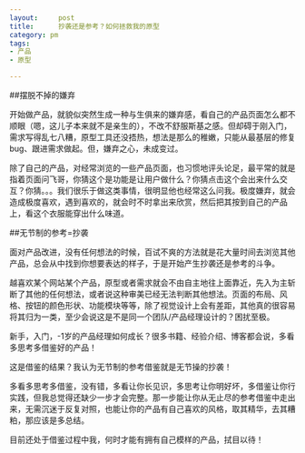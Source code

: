 ```yaml
---
layout:     post
title:      抄袭还是参考？如何拯救我的原型
category: pm
tags:
- 产品
- 原型

---
```


##摆脱不掉的嫌弃

开始做产品，就貌似突然生成一种与生俱来的嫌弃感，看自己的产品页面怎么都不顺眼（嗯，这儿子本来就不是亲生的），不改不舒服斯基之感。但却碍于刚入门，需求写得乱七八糟，原型工具还没捂热，想法是那么的稚嫩，只能从最基层的修复bug、跟进需求做起。但，嫌弃之心，未成变过。

除了自己的产品，对经常浏览的一些产品页面，也习惯地评头论足，最平常的就是指着页面问飞哥，你猜这个是功能是让用户做什么？你猜点击这个会出来什么交互？你猜。。。我们很乐于做这类事情，很明显他也经常这么问我。极度嫌弃，就会造成极度喜欢，遇到喜欢的，就会时不时拿出来欣赏，然后把其按到自己的产品上，看这个衣服能穿出什么味道。

##无节制的参考=抄袭

面对产品改进，没有任何想法的时候，百试不爽的方法就是花大量时间去浏览其他产品，总会从中找到你想要表达的样子，于是开始产生抄袭还是参考的斗争。

越喜欢某个网站某个产品，原型或者需求就会不由自主地往上面靠近，先入为主斩断了其他的任何想法，或者说这种审美已经无法判断其他想法。页面的布局、风格、按钮的颜色形状、功能模块等等，除了视觉设计上会有差距，其他真的很容易将其归为一类，至少会说这是不是同一个团队/产品经理设计的？困扰至极。

新手，入门，-1岁的产品经理如何成长？很多书籍、经验介绍、博客都会说，多看多思考多借鉴好的产品！

这是借鉴的结果？我认为无节制的参考借鉴就是无节操的抄袭！

多看多思考多借鉴，没有错，多看让你长见识，多思考让你明好坏，多借鉴让你行实践，但我总觉得还缺少一步才会完整。那一步能让你从无止尽的参考借鉴中走出来，无需沉迷于反复对照，也能让你的产品有自己喜欢的风格，取其精华，去其糟粕，那应该是多总结。

目前还处于借鉴过程中我，何时才能有拥有自己模样的产品，拭目以待！
